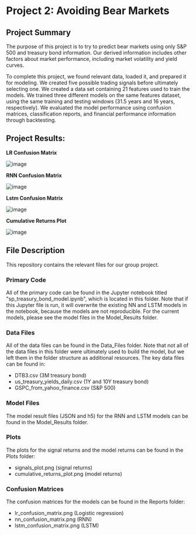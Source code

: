 # Project 2: Avoiding Bear Markets

## Project Summary

The purpose of this project is to try to predict bear markets using only S&P 500 and treasury bond information.  Our derived information includes other factors about market performance, including market volatility and yield curves.

To complete this project, we found relevant data, loaded it, and prepared it for modeling.  We created five possible trading signals before ultimately selecting one.  We created a data set containing 21 features used to train the models.  We trained three different models on the same features dataset, using the same training and testing windows (31.5 years and 16 years, respectively).  We evaluated the model performance using confusion matrices, classification reports, and financial performance information through backtesting.

## Project Results:

**LR Confusion Matrix**

![image](https://raw.githubusercontent.com/Mccalabrese/Project-2/main/Reports/lr_confusion_matrix.png)

**RNN Confusion Matrix**

![image](https://raw.githubusercontent.com/Mccalabrese/Project-2/main/Reports/nn_confusion_matrix.png)

**Lstm Confusion Matrix**

![image](https://raw.githubusercontent.com/Mccalabrese/Project-2/main/Reports/lstm_confusion_matrix.png)

**Cumulative Returns Plot**

![image](https://raw.githubusercontent.com/Mccalabrese/Project-2/main/Plots/cumulative_returns_plot.png)

## File Description

This repository contains the relevant files for our group project.

### Primary Code

All of the primary code can be found in the Jupyter notebook titled "sp_treasury_bond_model.ipynb", which is located in this folder.  Note that if this Jupyter file is run, it will overwrite the existing NN and LSTM models in the notebook, because the models are not reproducible.  For the current models, please see the model files in the Model_Results folder.

### Data Files

All of the data files can be found in the Data_Files folder.  Note that not all of the data files in this folder were ultimately used to build the model, but we left them in the folder structure as additional resources.  The key data files can be found in:

- DTB3.csv (3M treasury bond)
- us_treasury_yields_daily.csv (1Y and 10Y treasury bond)
- GSPC_from_yahoo_finance.csv (S&P 500)

### Model Files

The model result files (JSON and h5) for the RNN and LSTM models can be found in the Model_Results folder.

### Plots

The plots for the signal returns and the model returns can be found in the Plots folder:

- signals_plot.png (signal returns)
- cumulative_returns_plot.png (model returns)

### Confusion Matrices

The confusion matrices for the models can be found in the Reports folder:

- lr_confusion_matrix.png (Logistic regression)
- nn_confusion_matrix.png (RNN)
- lstm_confusion_matrix.png (LSTM)
